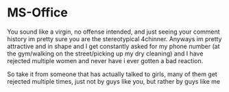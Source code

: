# MS-Office
You sound like a virgin, no offense intended, and just seeing your comment history im pretty sure you are the stereotypical 4chinner. Anyways im pretty attractive and in shape and I get constantly asked for my phone number (at the gym/walking on the street/picking up my dry cleaning) and I have rejected multiple women and never have i ever gotten a bad reaction.

So take it from someone that has actually talked to girls, many of them get rejected multiple times, just not by guys like you, but rather by guys like me
